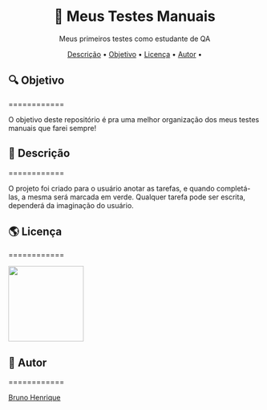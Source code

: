 <h1 align="center"> 📕 Meus Testes Manuais</h1>

<p align="center">Meus primeiros testes como estudante de QA</p>

<p align="center">
<a href="#Descricao">Descrição</a> •
<a href="#Objetivo">Objetivo</a> •
<a href="#licenca">Licença</a> •
<a href="#autor">Autor</a> •
</p>


## 🔍 Objetivo
============

O objetivo deste repositório é pra uma melhor organização dos meus testes manuais que farei sempre!

## 📎 Descrição
============

O projeto foi criado para o usuário anotar as tarefas, e quando completá-las, a mesma será marcada em verde.
Qualquer tarefa pode ser escrita, dependerá da imaginação do usuário.

## 🌎 Licença
============

<img  width="150" src="https://img.shields.io/github/license/mashape/apistatus?color=gree&style=plastic" />


## 🧔 Autor
============

<a href="https://github.com/DevBrunohs"> Bruno Henrique</a>
